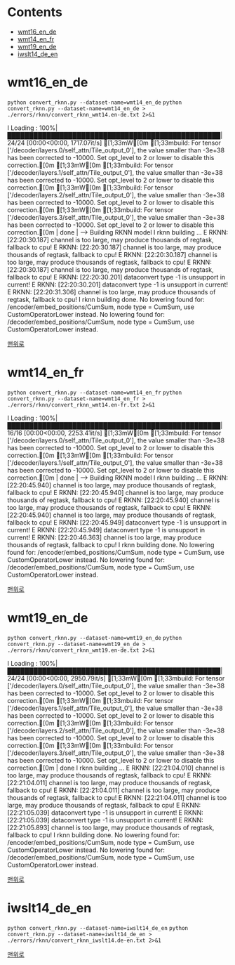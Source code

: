 # Contents
* [wmt16_en_de](#wmt16_en_de)
* [wmt14_en_fr](#wmt14_en_fr)
* [wmt19_en_de](#wmt19_en_de)
* [iwslt14_de_en](#iwslt14_de_en)

# wmt16_en_de
`python convert_rknn.py --dataset-name=wmt14_en_de`
`python convert_rknn.py --dataset-name=wmt14_en_de > ./errors/rknn/convert_rknn_wmt14.en-de.txt 2>&1`  
  
I Loading : 100%|█████████████████████████████████████████████████| 24/24 [00:00<00:00, 1717.07it/s]
[1;33mW[0m [1;33mbuild: For tensor ['/decoder/layers.0/self_attn/Tile_output_0'], the value smaller than -3e+38 has been corrected to -10000. Set opt_level to 2 or lower to disable this correction.[0m
[1;33mW[0m [1;33mbuild: For tensor ['/decoder/layers.1/self_attn/Tile_output_0'], the value smaller than -3e+38 has been corrected to -10000. Set opt_level to 2 or lower to disable this correction.[0m
[1;33mW[0m [1;33mbuild: For tensor ['/decoder/layers.2/self_attn/Tile_output_0'], the value smaller than -3e+38 has been corrected to -10000. Set opt_level to 2 or lower to disable this correction.[0m
[1;33mW[0m [1;33mbuild: For tensor ['/decoder/layers.3/self_attn/Tile_output_0'], the value smaller than -3e+38 has been corrected to -10000. Set opt_level to 2 or lower to disable this correction.[0m
| done
| --> Building RKNN model
I rknn building ...
E RKNN: [22:20:30.187] channel is too large, may produce thousands of regtask, fallback to cpu!
E RKNN: [22:20:30.187] channel is too large, may produce thousands of regtask, fallback to cpu!
E RKNN: [22:20:30.187] channel is too large, may produce thousands of regtask, fallback to cpu!
E RKNN: [22:20:30.187] channel is too large, may produce thousands of regtask, fallback to cpu!
E RKNN: [22:20:30.201] dataconvert type -1 is unsupport in current!
E RKNN: [22:20:30.201] dataconvert type -1 is unsupport in current!
E RKNN: [22:20:31.306] channel is too large, may produce thousands of regtask, fallback to cpu!
I rknn building done.
No lowering found for: /encoder/embed_positions/CumSum, node type = CumSum, use CustomOperatorLower instead.
No lowering found for: /decoder/embed_positions/CumSum, node type = CumSum, use CustomOperatorLower instead.

[맨위로](#contents)
    

# wmt14_en_fr
`python convert_rknn.py --dataset-name=wmt14_en_fr`
`python convert_rknn.py --dataset-name=wmt14_en_fr > ./errors/rknn/convert_rknn_wmt14.en-fr.txt 2>&1`  
  
I Loading : 100%|█████████████████████████████████████████████████| 16/16 [00:00<00:00, 2253.41it/s]
[1;33mW[0m [1;33mbuild: For tensor ['/decoder/layers.0/self_attn/Tile_output_0'], the value smaller than -3e+38 has been corrected to -10000. Set opt_level to 2 or lower to disable this correction.[0m
[1;33mW[0m [1;33mbuild: For tensor ['/decoder/layers.1/self_attn/Tile_output_0'], the value smaller than -3e+38 has been corrected to -10000. Set opt_level to 2 or lower to disable this correction.[0m
| done
| --> Building RKNN model
I rknn building ...
E RKNN: [22:20:45.940] channel is too large, may produce thousands of regtask, fallback to cpu!
E RKNN: [22:20:45.940] channel is too large, may produce thousands of regtask, fallback to cpu!
E RKNN: [22:20:45.940] channel is too large, may produce thousands of regtask, fallback to cpu!
E RKNN: [22:20:45.940] channel is too large, may produce thousands of regtask, fallback to cpu!
E RKNN: [22:20:45.949] dataconvert type -1 is unsupport in current!
E RKNN: [22:20:45.949] dataconvert type -1 is unsupport in current!
E RKNN: [22:20:46.363] channel is too large, may produce thousands of regtask, fallback to cpu!
I rknn building done.
No lowering found for: /encoder/embed_positions/CumSum, node type = CumSum, use CustomOperatorLower instead.
No lowering found for: /decoder/embed_positions/CumSum, node type = CumSum, use CustomOperatorLower instead.

[맨위로](#contents)
    

# wmt19_en_de
`python convert_rknn.py --dataset-name=wmt19_en_de`
`python convert_rknn.py --dataset-name=wmt19_en_de > ./errors/rknn/convert_rknn_wmt19.en-de.txt 2>&1`  
  
I Loading : 100%|█████████████████████████████████████████████████| 24/24 [00:00<00:00, 2950.79it/s]
[1;33mW[0m [1;33mbuild: For tensor ['/decoder/layers.0/self_attn/Tile_output_0'], the value smaller than -3e+38 has been corrected to -10000. Set opt_level to 2 or lower to disable this correction.[0m
[1;33mW[0m [1;33mbuild: For tensor ['/decoder/layers.1/self_attn/Tile_output_0'], the value smaller than -3e+38 has been corrected to -10000. Set opt_level to 2 or lower to disable this correction.[0m
[1;33mW[0m [1;33mbuild: For tensor ['/decoder/layers.2/self_attn/Tile_output_0'], the value smaller than -3e+38 has been corrected to -10000. Set opt_level to 2 or lower to disable this correction.[0m
[1;33mW[0m [1;33mbuild: For tensor ['/decoder/layers.3/self_attn/Tile_output_0'], the value smaller than -3e+38 has been corrected to -10000. Set opt_level to 2 or lower to disable this correction.[0m
| done
I rknn building ...
E RKNN: [22:21:04.010] channel is too large, may produce thousands of regtask, fallback to cpu!
E RKNN: [22:21:04.011] channel is too large, may produce thousands of regtask, fallback to cpu!
E RKNN: [22:21:04.011] channel is too large, may produce thousands of regtask, fallback to cpu!
E RKNN: [22:21:04.011] channel is too large, may produce thousands of regtask, fallback to cpu!
E RKNN: [22:21:05.039] dataconvert type -1 is unsupport in current!
E RKNN: [22:21:05.039] dataconvert type -1 is unsupport in current!
E RKNN: [22:21:05.893] channel is too large, may produce thousands of regtask, fallback to cpu!
I rknn building done.
No lowering found for: /encoder/embed_positions/CumSum, node type = CumSum, use CustomOperatorLower instead.
No lowering found for: /decoder/embed_positions/CumSum, node type = CumSum, use CustomOperatorLower instead.
    
[맨위로](#contents)
    

# iwslt14_de_en
`python convert_rknn.py --dataset-name=iwslt14_de_en`
`python convert_rknn.py --dataset-name=iwslt14_de_en > ./errors/rknn/convert_rknn_iwslt14.de-en.txt 2>&1`

    
[맨위로](#contents)
    